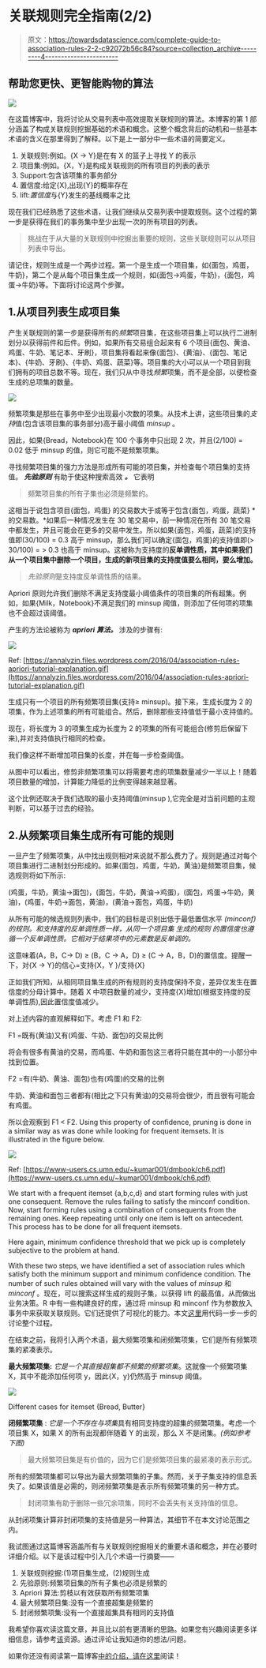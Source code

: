 # 关联规则完全指南(2/2)

> 原文：<https://towardsdatascience.com/complete-guide-to-association-rules-2-2-c92072b56c84?source=collection_archive---------4----------------------->

## 帮助您更快、更智能购物的算法

![](img/b100958149109359555e129c816a8a9d.png)

在这篇博客中，我将讨论从交易列表中高效提取关联规则的算法。本博客的第 1 部分涵盖了构成关联规则挖掘基础的术语和概念。这整个概念背后的动机和一些基本术语的含义在那里得到了解释。以下是上一部分中一些术语的简要定义。

1.  关联规则:例如。{X → Y}是在有 X 的篮子上寻找 Y 的表示
2.  项目集:例如。{X，Y}是构成关联规则的所有项目的列表的表示
3.  Support:包含该项集的事务部分
4.  置信度:给定{X},出现{Y}的概率存在
5.  lift:*置信度*与{Y}发生的基线概率之比

现在我们已经熟悉了这些术语，让我们继续从交易列表中提取规则。这个过程的第一步是获得在我们的事务集中至少出现一次的所有项目的列表。

> 挑战在于从大量的关联规则中挖掘出重要的规则，这些关联规则可以从项目列表中导出。

请记住，规则生成是一个两步过程。第一个是生成一个项目集，如{面包，鸡蛋，牛奶}，第二个是从每个项目集生成一个规则，如{面包→鸡蛋，牛奶}，{面包，鸡蛋→牛奶}等。下面将讨论这两个步骤。

## 1.从项目列表生成项目集

产生关联规则的第一步是获得所有的*频繁*项目集，在这些项目集上可以执行二进制划分以获得前件和后件。例如，如果所有交易组合起来有 6 个项目{面包、黄油、鸡蛋、牛奶、笔记本、牙刷}，项目集将看起来像{面包}、{黄油}、{面包、笔记本}、{牛奶、牙刷}、{牛奶、鸡蛋、蔬菜}等。项目集的大小可以从一个项目到我们拥有的项目总数不等。现在，我们只从中寻找*频繁*项集，而不是全部，以便检查生成的总项集的数量。

![](img/512dfb8a09dbdd64492a433e7283e5c0.png)

频繁项集是那些在事务中至少出现最小次数的项集。从技术上讲，这些项目集的*支持*值(包含该项目集的事务部分)高于最小阈值 *minsup* 。

因此，如果{Bread，Notebook}在 100 个事务中只出现 2 次，并且(2/100) = 0.02 低于 minsup 的值，则它可能不是频繁项集。

寻找频繁项目集的强力方法是形成所有可能的项目集，并检查每个项目集的支持值。 ***先验原则*** 有助于使这种搜索高效 ***。*** 它表明

> 频繁项目集的所有子集也必须是频繁的。

这相当于说包含项目{面包，鸡蛋} 的交易数大于或等于包含{面包，鸡蛋，蔬菜} *的交易数。*如果后一种情况发生在 30 笔交易中，前一种情况在所有 30 笔交易中都发生，并且可能会在更多的交易中发生。所以如果{面包，鸡蛋，蔬菜}的支持值即(30/100) = 0.3 高于 minsup，那么我们可以确定{面包，鸡蛋}的支持值即(> 30/100) = > 0.3 也高于 minsup。这被称为支持度的**反单调性质，其中如果我们从一个项目集中删除一个项目，生成的新项目集的支持度值要么相同，要么增加。**

> *先验原则*是支持度反单调性质的结果。

Apriori 原则允许我们删除不满足支持度最小阈值条件的项目集的所有超集。例如，如果{Milk，Notebook}不满足我们的 minsup 阈值，则添加了任何项的项集也不会超过该阈值。

产生的方法论被称为 ***apriori 算法。*** 涉及的步骤有:

![](img/ed4bcc5eca40d2af7d012f198ffa1a6c.png)

Ref: [https://annalyzin.files.wordpress.com/2016/04/association-rules-apriori-tutorial-explanation.gif](https://annalyzin.files.wordpress.com/2016/04/association-rules-apriori-tutorial-explanation.gif)

生成只有一个项目的所有频繁项目集(支持≥ minsup)。接下来，生成长度为 2 的项集，作为上述项集的所有可能组合。然后，删除那些支持值低于最小支持值的。

现在，将长度为 3 的项集生成为长度为 2 的项集的所有可能组合(修剪后保留下来),并对支持值执行相同的检查。

我们像这样不断增加项目集的长度，并在每一步检查阈值。

从图中可以看出，修剪非频繁项集可以将需要考虑的项集数量减少一半以上！随着项目数量的增加，计算能力降低的比例变得越来越显著。

这个比例还取决于我们选取的最小支持阈值(minsup ),它完全是对当前问题的主观判断，可以基于过去的经验。

## 2.从频繁项目集生成所有可能的规则

一旦产生了频繁项集，从中找出规则相对来说就不那么费力了。规则是通过对每个项目集进行二进制划分形成的。如果{面包，鸡蛋，牛奶，黄油}是频繁项目集，候选规则将如下所示:

(鸡蛋，牛奶，黄油→面包)，(面包，牛奶，黄油→鸡蛋)，(面包，鸡蛋→牛奶，黄油)，(鸡蛋，牛奶→面包，黄油)，(黄油→面包，鸡蛋，牛奶)

从所有可能的候选规则列表中，我们的目标是识别出低于最低置信水平 *(minconf)的规则。*和支持度的反单调性质一样，从同一个项目集 *生成的规则* ***的*置信度也遵循一个反单调性质*。它相对于结果项中的元素数是反单调的。***

这意味着(A，B，C→ D) ≥ (B，C → A，D) ≥ (C → A，B，D)的置信度。提醒一下，对{X → Y}的信心=支持{X，Y }/支持{X}

正如我们所知，从相同项目集生成的所有规则的支持度保持不变，差异仅发生在置信度的分母计算中。随着 X 中项目数量的减少，支持度{X}增加(根据支持度的反单调性质),因此置信度值减少。

对上述内容的直观解释如下。考虑 F1 和 F2:

F1 =既有(黄油)又有(鸡蛋、牛奶、面包)的交易比例

将会有很多有黄油的交易，而鸡蛋、牛奶和面包这三者将只能在其中的一小部分中找到位置。

F2 =有(牛奶、黄油、面包)也有(鸡蛋)的交易的比例

牛奶、黄油和面包三者都有(相比之下只有黄油)的交易将会很少，而且很有可能会有鸡蛋。

所以会观察到 F1 < F2\. Using this property of confidence, pruning is done in a similar way as was done while looking for frequent itemsets. It is illustrated in the figure below.

![](img/e26def7a1b1308ba332ca02eb58560a6.png)

Ref: [https://www-users.cs.umn.edu/~kumar001/dmbook/ch6.pdf](https://www-users.cs.umn.edu/~kumar001/dmbook/ch6.pdf)

We start with a frequent itemset {a,b,c,d} and start forming rules with just one consequent. Remove the rules failing to satisfy the minconf condition. Now, start forming rules using a combination of consequents from the remaining ones. Keep repeating until only one item is left on antecedent. This process has to be done for all frequent itemsets.

Here again, minimum confidence threshold that we pick up is completely subjective to the problem at hand.

With these two steps, we have identified a set of association rules which satisfy both the minimum support and minimum confidence condition. The number of such rules obtained will vary with the values of *minsup* 和 *minconf* 。现在，可以搜索这样生成的规则子集，以获得 lift 的最高值，从而做出业务决策。R 中有一些构建良好的库，通过将 minsup 和 minconf 作为参数放入事务中来获取关联规则。它们还提供了可视化的能力。本文[这里](https://www.analyticsvidhya.com/blog/2017/08/mining-frequent-items-using-apriori-algorithm/)用代码一步一步的讨论整个过程。

在结束之前，我将引入两个术语，最大频繁项集和闭频繁项集，它们是所有频繁项集的紧凑表示。

**最大频繁项集:** *它是一个其直接超集都不频繁的频繁项集*。这就像一个频繁项集 X，其中不能添加任何项 y，因此{X，y}仍然高于 minsup 阈值。

![](img/9e2fff205f159022ed2507ac6b90b5cb.png)

Different cases for itemset {Bread, Butter}

**闭频繁项集** : *它是一个不存在与项集*具有相同支持度的超集的频繁项集。考虑一个项目集 X，如果 X 的所有出现都伴随着 Y 的出现，那么 X 不是闭集。*(例如参考下图)*

> 最大频繁项目集是有价值的，因为它们是频繁项目集的最紧凑的表示形式。

所有的频繁项集都可以导出为最大频繁项集的子集。然而，关于子集支持的信息丢失了。如果该值是必需的，则闭频繁项集是表示所有频繁项集的另一种方式。

> 封闭项集有助于删除一些冗余项集，同时不会丢失有关支持值的信息。

从封闭项集计算非封闭项集的支持值是另一种算法，其细节不在本文讨论范围之内。

我试图通过这篇博客涵盖所有与关联规则挖掘相关的重要术语和概念，并在必要时详细介绍。以下是该过程中引入几个术语一行摘要——

1.  关联规则挖掘:(1)项目集生成，(2)规则生成
2.  先验原则:频繁项目集的所有子集也必须是频繁的
3.  Apriori 算法:剪枝以有效获取所有频繁项集
4.  最大频繁项目集:没有一个直接超集是频繁的
5.  封闭频繁项集:没有一个直接超集具有相同的支持值

我希望你喜欢读这篇文章，并且比以前有更清晰的思路。如果您有兴趣阅读更多详细信息，请参考[该](https://www-users.cs.umn.edu/~kumar001/dmbook/ch6.pdf)资源。通过评论让我知道你的想法/问题。

如果你还没有阅读第一篇博客[中的介绍，请在这里](/association-rules-2-aa9a77241654)阅读！
